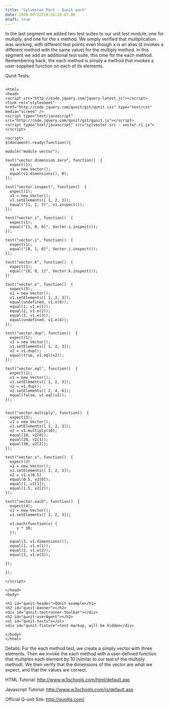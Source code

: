 ```yaml
---
title: "Sylvester Port - Qunit each"
date: 2020-09-22T10:16:29-07:00
draft: true
---
```

In the last segment we added two test suites to our unit test module, one for multiply, and one for the x method.  We simply verified that multiplication was working, with different test points even though x is an alias (it invokes a different method with the same value) for the multiply method.  In this segment we add an additional test suite, this time for the each method.  Remembering back, the each method is simply a method that invokes a user-supplied function on each of its elements.

Qunit Tests:

```

<html>
<head>
<script src="http://code.jquery.com/jquery-latest.js"></script>
<link rel="stylesheet" href="http://code.jquery.com/qunit/git/qunit.css" type="text/css" media="screen" />
<script type="text/javascript" src="http://code.jquery.com/qunit/git/qunit.js"></script>
<script type="text/javascript" src="sylvester.src - vector.r1.js"></script>

<script>
$(document).ready(function(){
    
module("module vector");

test("vector.dimension.zero", function()  {
  expect(1);
  v1 = new Vector();
  equal(v1.dimensions(), 0);
});

test("vector.inspect", function()  {
  expect(1);
  v1 = new Vector();
  v1.setElements([ 1, 2, 3]);
  equal("[1, 2, 3]", v1.inspect());
});

test("vector.i", function()  {
  expect(1);
  equal("[1, 0, 0]", Vector.i.inspect());
});

test("vector.j", function()  {
  expect(1);
  equal("[0, 1, 0]", Vector.j.inspect());
});

test("vector.k", function()  {
  expect(1);
  equal("[0, 0, 1]", Vector.k.inspect());
})

test("vector.e", function()  {
  expect(5);
  v1 = new Vector();
  v1.setElements([ 1, 2, 3]);
  equal(undefined, v1.e(0));
  equal(1, v1.e(1));
  equal(2, v1.e(2));
  equal(3, v1.e(3));
  equal(undefined, v1.e(4));
});

test("vector.dup", function()  {
  expect(1);
  v1 = new Vector();
  v1.setElements([ 1, 2, 3]);
  v2 = v1.dup();
  equal(true, v1.eql(v2));
});

test("vector.eql", function()  {
  expect(1);
  v1 = new Vector();
  v1.setElements([ 1, 2, 3]);
  v2 = v1.dup();
  v2.setElements([ 2, 4, 6]);
  equal(false, v1.eql(v2));
});


test("vector.multiply", function()  {
  expect(3);
  v1 = new Vector();
  v1.setElements([ 1, 2, 3]);
  v2 = v1.multiply(10);
  equal(10, v2[0]);
  equal(20, v2[1]);
  equal(30, v2[2]);
});

test("vector.x", function()  {
  expect(3)
  v1 = new Vector();
  v1.setElements([ 1, 2, 3]);
  v2 = v1.x(0.5)
  equal(0.5, v2[0]);
  equal(1, v2[1]);
  equal(1.5, v2[2]);
});

test("vector.each", function()  {
  expect(4); 
  v1 = new Vector();
  v1.setElements([ 1, 2, 3]);
  
  v1.each(function(x) {
     x * 10;
  });
  
  equal(3, v1.dimensions());
  equal(1, v1.e(1));
  equal(2, v1.e(2));
  equal(3, v1.e(3));
  
});

}); 

</script>
  
</head>
<body>

<h1 id="qunit-header">QUnit example</h1>
<h2 id="qunit-banner"></h2>
<div id="qunit-testrunner-toolbar"></div>
<h2 id="qunit-userAgent"></h2>
<ol id="qunit-tests"></ol>
<div id="qunit-fixture">test markup, will be hidden</div>

</body>
</html>

```

Details:
For the each method test, we create  a simply vector with three elements.  Then we invoke the each method with a user-defined function that multiples each element by 10 (similar to our test of the multiply method).  We then verify that the dimensions of the vector are what we expect, and that the values are correct.

HTML Tutorial:
http://www.w3schools.com/html/default.asp

Javascript Tutorial:
http://www.w3schools.com/js/default.asp

Official Q-unit Site:
http://qunitjs.com/
